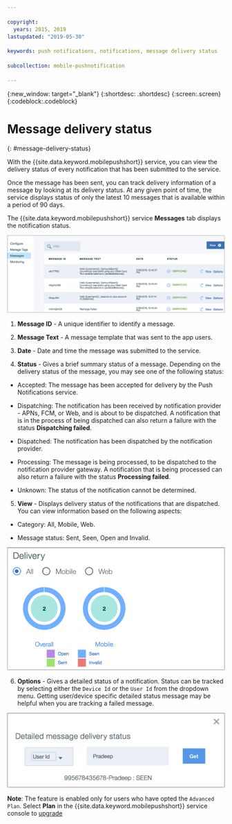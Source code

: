 ```yaml
---

copyright:
  years: 2015, 2019
lastupdated: "2019-05-30"

keywords: push notifications, notifications, message delivery status

subcollection: mobile-pushnotification

---
```


{:new_window: target="_blank"}
{:shortdesc: .shortdesc}
{:screen:.screen}
{:codeblock:.codeblock}

# Message delivery status
{: #message-delivery-status}

With the {{site.data.keyword.mobilepushshort}} service, you can view the delivery status of every notification that has been submitted to the service. 

Once the message has been sent, you can track delivery information of a message by looking at its delivery status. At any given point of time, the service displays status of only the latest 10 messages that is available within a period of 90 days.

The {{site.data.keyword.mobilepushshort}} service **Messages** tab displays the notification status.

![notifications status](images/notification_status_new.png "Messages page showing notification status")

1. **Message ID** -  A unique identifier to identify a message.

2. **Message Text** - A message template that was sent to the app users.

3. **Date** - Date and time the message was submitted to the service.

4. **Status** - Gives a brief summary status of a message. Depending on the delivery status of the message, you may see one of the following status:

 - Accepted: The message has been accepted for delivery by the Push Notifications service.
   
 - Dispatching: The notification has been received by notification provider - APNs, FCM, or Web, and is about to be dispatched. A notification that is in the process of being dispatched can also return a failure with the status **Dispatching failed**.
 
 - Dispatched: The notification has been dispatched by the notification provider.
 
 - Processing: The message is being processed, to be dispatched to the notification provider gateway. A notification that is being processed can also return a failure with the status **Processing failed**.
 
 - Unknown: The status of the notification cannot be determined.
 
5. **View** - Displays delivery status of the notifications that are dispatched. You can view information based on the following aspects:

 - Category: All, Mobile, Web<!---and HTTP--->.
 
 - Message status: Sent, Seen, Open and Invalid. 

![notifications status](images/message_delivery_status_new.png "Message status chart showing open, sent, seen, and invalid status breakdown")

6. **Options** - Gives a detailed status of a notification. Status can be tracked by selecting either the `Device Id` or the `User Id` from the dropdown menu. Getting user/device specific detailed status message may be helpful when you are tracking a failed message.

![detailed status](images/detailed_message_delivery.png "Detailed message delivery status options with User ID selected")

**Note**: The feature is enabled only for users who have opted the `Advanced Plan`. Select **Plan** in the {{site.data.keyword.mobilepushshort}} service console to [upgrade](https://cloud.ibm.com/docs/account?topic=account-changing#changing)

